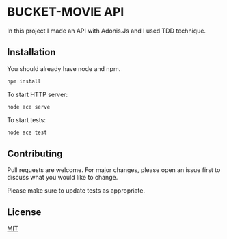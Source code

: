 # BUCKET-MOVIE API

In this project I made an API with Adonis.Js and I used TDD technique.

## Installation

You should already have node and npm.

```bash
npm install
```

To start HTTP server:

```bash
node ace serve
```

To start tests:

```bash
node ace test
```

## Contributing

Pull requests are welcome. For major changes, please open an issue first
to discuss what you would like to change.

Please make sure to update tests as appropriate.

## License

[MIT](https://choosealicense.com/licenses/mit/)
